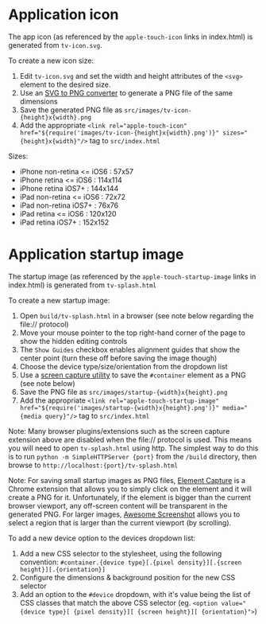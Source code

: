 Application icon
================
The app icon (as referenced by the `apple-touch-icon` links in index.html) is generated from `tv-icon.svg`.

To create a new icon size:
1. Edit `tv-icon.svg` and set the width and height attributes of the `<svg>` element to the desired size.
2. Use an [SVG to PNG converter](http://www.fileformat.info/convert/image/svg2raster.htm) to generate a PNG file of the same dimensions
3. Save the generated PNG file as `src/images/tv-icon-{height}x{width}.png`
4. Add the appropriate `<link rel="apple-touch-icon" href="${require('images/tv-icon-{height}x{width}.png')}" sizes="{height}x{width}"/>` tag to `src/index.html`

Sizes:
* iPhone non-retina <= iOS6 : 57x57
* iPhone retina <= iOS6 : 114x114
* iPhone retina iOS7+ : 144x144
* iPad non-retina <= iOS6 : 72x72
* iPad non-retina iOS7+ : 76x76
* iPad retina <= iOS6 : 120x120
* iPad retina iOS7+ : 152x152

Application startup image
=========================
The startup image (as referenced by the `apple-touch-startup-image` links in index.html) is generated from `tv-splash.html`

To create a new startup image:
1. Open `build/tv-splash.html` in a browser (see note below regarding the file:// protocol)
2. Move your mouse pointer to the top right-hand corner of the page to show the hidden editing controls
3. The `Show Guides` checkbox enables alignment guides that show the center point (turn these off before saving the image though)
4. Choose the device type/size/orientation from the dropdown list
5. Use a [screen capture utility](https://chrome.google.com/webstore/detail/awesome-screenshot-captur/alelhddbbhepgpmgidjdcjakblofbmce?hl=en) to save the `#container` element as a PNG (see note below)
6. Save the PNG file as `src/images/startup-{width}x{height}.png`
7. Add the appropriate `<link rel="apple-touch-startup-image" href="${require('images/startup-{width}x{height}.png')}" media="{media query}"/>` tag to `src/index.html`

Note: Many browser plugins/extensions such as the screen capture extension above are disabled when the file:// protocol is used. This means you will need to open `tv-splash.html` using http. The simplest way to do this is to run `python -m SimpleHTTPServer {port}` from the `/build` directory, then browse to `http://localhost:{port}/tv-splash.html`

Note: For saving small startup images as PNG files, [Element Capture](https://chrome.google.com/webstore/detail/element-capture/kabgnkphidokfocflfangphgdjhkknjg?hl=en) is a Chrome extension that allows you to simply click on the element and it will create a PNG for it. Unfortunately, if the element is bigger than the current browser viewport, any off-screen content will be transparent in the generated PNG. For larger images, [Awesome Screenshot](https://chrome.google.com/webstore/detail/awesome-screenshot-captur/alelhddbbhepgpmgidjdcjakblofbmce?hl=en) allows you to select a region that is larger than the current viewport (by scrolling).

To add a new device option to the devices dropdown list:
1. Add a new CSS selector to the stylesheet, using the following convention: `#container.{device type}[.{pixel density}][.{screen height}][.{orientation}]`
2. Configure the dimensions & background position for the new CSS selector
3. Add an option to the `#device` dropdown, with it's value being the list of CSS classes that match the above CSS selector (eg. `<option value="{device type}[ {pixel density}][ {screen height}][ {orientation}">`)
